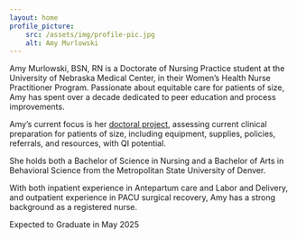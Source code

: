 ```yaml
---
layout: home
profile_picture:
    src: /assets/img/profile-pic.jpg
    alt: Amy Murlowski
---
```

Amy Murlowski, BSN, RN is a Doctorate of Nursing Practice student at the University of Nebraska Medical Center, in their Women’s Health Nurse Practitioner Program. Passionate about equitable care for patients of size, Amy has spent over a decade dedicated to peer education and process improvements.

Amy’s current focus is her [doctoral project](/dnpproject), assessing current clinical preparation for patients of size, including equipment, supplies, policies, referrals, and resources, with QI potential.

She holds both a Bachelor of Science in Nursing and a Bachelor of Arts in Behavioral Science from the Metropolitan State University of Denver.

With both inpatient experience in Antepartum care and Labor and Delivery, and outpatient experience in PACU surgical recovery, Amy has a strong background as a registered nurse.

Expected to Graduate in May 2025

